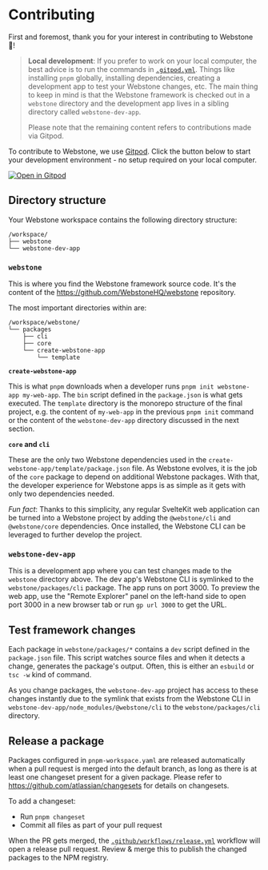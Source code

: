 # Contributing

First and foremost, thank you for your interest in contributing to Webstone 🎉!

> **Local development**: If you prefer to work on your local computer, the best advice is to run the commands in [`.gitpod.yml`](./.gitpod.yml). Things like installing `pnpm` globally, installing dependencies, creating a development app to test your Webstone changes, etc. The main thing to keep in mind is that the Webstone framework is checked out in a `webstone` directory and the development app lives in a sibling directory called `webstone-dev-app`.
>
> Please note that the remaining content refers to contributions made via Gitpod.

To contribute to Webstone, we use [Gitpod](https://www.gitpod.io). Click the button below to start your development environment - no setup required on your local computer.

[![Open in Gitpod](https://gitpod.io/button/open-in-gitpod.svg)](https://gitpod.io/#https://github.com/WebstoneHQ/webstone)

## Directory structure

Your Webstone workspace contains the following directory structure:

```
/workspace/
├── webstone
└── webstone-dev-app
```

### `webstone`

This is where you find the Webstone framework source code. It's the content of the https://github.com/WebstoneHQ/webstone repository.

The most important directories within are:

<!-- `tree -L 3 -I '__tests__|dist|docs|node_modules|scripts|src' -d` -->

```
/workspace/webstone/
└── packages
    ├── cli
    ├── core
    └── create-webstone-app
        └── template
```

**`create-webstone-app`**

This is what `pnpm` downloads when a developer runs `pnpm init webstone-app my-web-app`. The `bin` script defined in the `package.json` is what gets executed. The `template` directory is the monorepo structure of the final project, e.g. the content of `my-web-app` in the previous `pnpm init` command or the content of the `webstone-dev-app` directory discussed in the next section.

**`core` and `cli`**

These are the only two Webstone dependencies used in the `create-webstone-app/template/package.json` file. As Webstone evolves, it is the job of the `core` package to depend on additional Webstone packages. With that, the developer experience for Webstone apps is as simple as it gets with only two dependencies needed.

_Fun fact_: Thanks to this simplicity, any regular SvelteKit web application can be turned into a Webstone project by adding the `@webstone/cli` and `@webstone/core` dependencies. Once installed, the Webstone CLI can be leveraged to further develop the project.

### `webstone-dev-app`

This is a development app where you can test changes made to the `webstone` directory above. The dev app's Webstone CLI is symlinked to the `webstone/packages/cli` package. The app runs on port 3000. To preview the web app, use the "Remote Explorer" panel on the left-hand side to open port 3000 in a new browser tab or run `gp url 3000` to get the URL.

## Test framework changes

Each package in `webstone/packages/*` contains a `dev` script defined in the `package.json` file. This script watches source files and when it detects a change, generates the package's output. Often, this is either an `esbuild` or `tsc -w` kind of command.

As you change packages, the `webstone-dev-app` project has access to these changes instantly due to the symlink that exists from the Webstone CLI in `webstone-dev-app/node_modules/@webstone/cli` to the `webstone/packages/cli` directory.

## Release a package

Packages configured in `pnpm-workspace.yaml` are released automatically when a pull request is merged into the default branch, as long as there is at least one changeset present for a given package. Please refer to https://github.com/atlassian/changesets for details on changesets.

To add a changeset:

- Run `pnpm changeset`
- Commit all files as part of your pull request

When the PR gets merged, the [`.github/workflows/release.yml`](.github/workflows/release.yml) workflow will open a release pull request. Review & merge this to publish the changed packages to the NPM registry.
